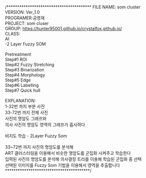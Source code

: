 /****************************************
FILE NAME: som cluster<br>
VERSION: Ver_1.0  <br>
PROGRAMER:공영재<br>
PROJECT: som cluser<br>
GROUP: https://hunter95001.github.io/crystalfox.github.io/<br>
CLASS: <br>
        AI<br>
        -2 Layer Fuzzy SOM<br>
<br>
        Pretreatment<br>
   Step#1 ROI<br>
   Step#2 Fuzzy Stretching <br>
   Step#3 Binarization<br>
   Step#4 Morphology<br>
   Step#5 Edge<br>
   Step#6 Labelling<br>
   Step#7 Quick hull<br>
<br>
EXPLANATION:     <br>
     1-32번 까지 부분 사진<br>
     33-72번 까지 전체 사진<br>
     사진의 명암도 그래프와<br>
     의사 사진의 명암도 영역의 그래프가 흡사하다<br>
<br>
     비지도 학습 - 2Layer Fuzzy Som<br>
<br>
     33~72번 까지 사진의 명암도를 분석해<br>
     ART 클러스터링을 이용해서 비슷한 명암도를 군집화 시켜주고 학습한다<br>
     입력된 사진의 명암도를 분석해 의사결정 트리를 이용해 학습된 군집화 중 선택<br>
     선택된 이미지를  Fuzzy Som 기법을 이용해서 영역을 추출합니다<br>
****************************************/<br>
